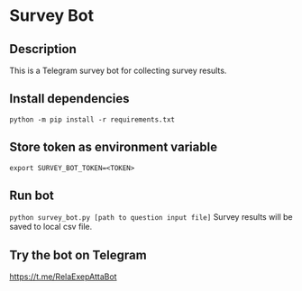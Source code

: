 # Survey Bot

## Description

This is a Telegram survey bot for collecting survey results.

## Install dependencies
```python -m pip install -r requirements.txt``` 

## Store token as environment variable
```export SURVEY_BOT_TOKEN=<TOKEN>```

## Run bot
```python survey_bot.py [path to question input file]```
Survey results will be saved to local csv file.

## Try the bot on Telegram
https://t.me/RelaExepAttaBot
